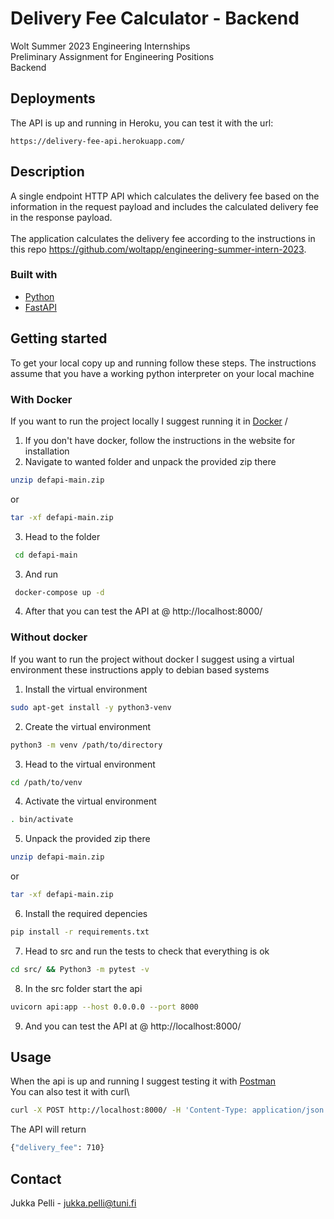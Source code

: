 # Delivery Fee Calculator - Backend
Wolt Summer 2023 Engineering Internships\
Preliminary Assignment for Engineering Positions\
Backend

## Deployments
The API is up and running in Heroku, you can test it with the url:

    https://delivery-fee-api.herokuapp.com/


## Description
A single endpoint HTTP API which calculates the delivery fee based on the information in the request payload and includes the calculated delivery fee in the response payload.\
\
The application calculates the delivery fee according to the instructions in this repo https://github.com/woltapp/engineering-summer-intern-2023.


### Built with
* [Python](https://www.python.org/)
* [FastAPI](https://fastapi.tiangolo.com/)


## Getting started
To get your local copy up and running follow these steps. The instructions assume that you have a working python interpreter on your local machine

### With Docker
If you want to run the project locally I suggest running it in [Docker](https://www.docker.com/) /

1. If you don't have docker, follow the instructions in the website for installation
2. Navigate to wanted folder and unpack the provided zip there
 ```sh
 unzip defapi-main.zip
 ```
 or
 ```sh
 tar -xf defapi-main.zip
 ```
3. Head to the folder
 ```sh
  cd defapi-main
 ```
3. And run
 ```sh
  docker-compose up -d
 ```
4. After that you can test the API at @ http://localhost:8000/

### Without docker
If you want to run the project without docker I suggest using a virtual environment these instructions apply to debian based systems

1. Install the virtual environment
 ```sh
 sudo apt-get install -y python3-venv
 ```
2. Create the virtual environment
 ```sh
 python3 -m venv /path/to/directory
 ```
3. Head to the virtual environment
 ```sh
 cd /path/to/venv
 ```
4. Activate the virtual environment
 ```sh
 . bin/activate
 ```
5. Unpack the provided zip there
 ```sh
 unzip defapi-main.zip
 ```
 or
 ```sh
 tar -xf defapi-main.zip
 ```
6. Install the required depencies
 ```sh
 pip install -r requirements.txt
 ```
7. Head to src and run the tests to check that everything is ok
 ```sh
 cd src/ && Python3 -m pytest -v
 ```
8. In the src folder start the api
 ```sh
 uvicorn api:app --host 0.0.0.0 --port 8000
 ```
9. And you can test the API at @ http://localhost:8000/


## Usage
 When the api is up and running I suggest testing it with [Postman](https://www.postman.com/)\
 You can also test it with curl\
 ```sh
 curl -X POST http://localhost:8000/ -H 'Content-Type: application/json' -d '{"cart_value": 790, "delivery_distance": 2235, "number_of_items": 4, "time": "2021-10-12T13:00:00Z"}'
 ```
 The API will return
 ```sh
 {"delivery_fee": 710}
 ```

## Contact
Jukka Pelli - jukka.pelli@tuni.fi

